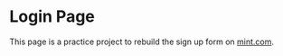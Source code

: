 # Login Page

This page is a practice project to rebuild the sign up form on [mint.com](https://accounts.intuit.com/signup.html?offering_id=Intuit.ifs.mint&namespace_id=50000026&redirect_url=https%3A%2F%2Fmint.intuit.com%2Foverview.event%3Futm_medium%3Ddirect%26cta%3Dhero_sign_up_free_ProspectWeb%26ivid%3Dff7dea5d-adcb-4f2a-b10e-ee118291264e%26adobe_mc%3DMCMID%253D73858714158080255052773804408215191989%257CMCORGID%253D969430F0543F253D0A4C98C6%252540AdobeOrg%257CTS%253D1607715239%26ivid%3Dff7dea5d-adcb-4f2a-b10e-ee118291264e).